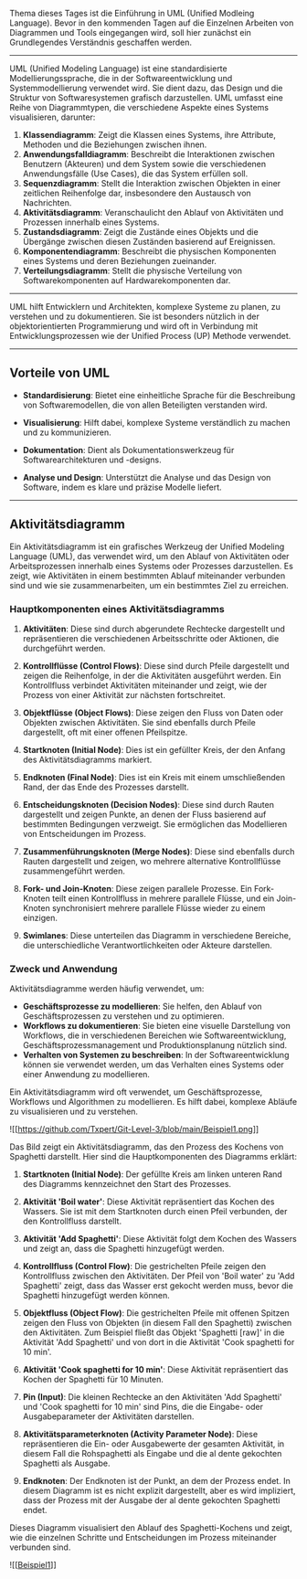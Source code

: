 
Thema dieses Tages ist die Einführung in UML (Unified Modleing Language). Bevor in den kommenden Tagen auf die Einzelnen Arbeiten von Diagrammen und Tools eingegangen wird, soll hier zunächst ein Grundlegendes Verständnis geschaffen werden.

---

UML (Unified Modeling Language) ist eine standardisierte Modellierungssprache, die in der Softwareentwicklung und Systemmodellierung verwendet wird. Sie dient dazu, das Design und die Struktur von Softwaresystemen grafisch darzustellen. UML umfasst eine Reihe von Diagrammtypen, die verschiedene Aspekte eines Systems visualisieren, darunter:

1. **Klassendiagramm**: Zeigt die Klassen eines Systems, ihre Attribute, Methoden und die Beziehungen zwischen ihnen.
2. **Anwendungsfalldiagramm**: Beschreibt die Interaktionen zwischen Benutzern (Akteuren) und dem System sowie die verschiedenen Anwendungsfälle (Use Cases), die das System erfüllen soll.
3. **Sequenzdiagramm**: Stellt die Interaktion zwischen Objekten in einer zeitlichen Reihenfolge dar, insbesondere den Austausch von Nachrichten.
4. **Aktivitätsdiagramm**: Veranschaulicht den Ablauf von Aktivitäten und Prozessen innerhalb eines Systems.
5. **Zustandsdiagramm**: Zeigt die Zustände eines Objekts und die Übergänge zwischen diesen Zuständen basierend auf Ereignissen.
6. **Komponentendiagramm**: Beschreibt die physischen Komponenten eines Systems und deren Beziehungen zueinander.
7. **Verteilungsdiagramm**: Stellt die physische Verteilung von Softwarekomponenten auf Hardwarekomponenten dar.

---


UML hilft Entwicklern und Architekten, komplexe Systeme zu planen, zu verstehen und zu dokumentieren. Sie ist besonders nützlich in der objektorientierten Programmierung und wird oft in Verbindung mit Entwicklungsprozessen wie der Unified Process (UP) Methode verwendet.

---
## Vorteile von UML

- **Standardisierung**: Bietet eine einheitliche Sprache für die Beschreibung von Softwaremodellen, die von allen Beteiligten verstanden wird.

- **Visualisierung**: Hilft dabei, komplexe Systeme verständlich zu machen und zu kommunizieren.

- **Dokumentation**: Dient als Dokumentationswerkzeug für Softwarearchitekturen und -designs.

- **Analyse und Design**: Unterstützt die Analyse und das Design von Software, indem es klare und präzise Modelle liefert.
---
## Aktivitätsdiagramm

Ein Aktivitätsdiagramm ist ein grafisches Werkzeug der Unified Modeling Language (UML), das verwendet wird, um den Ablauf von Aktivitäten oder Arbeitsprozessen innerhalb eines Systems oder Prozesses darzustellen. Es zeigt, wie Aktivitäten in einem bestimmten Ablauf miteinander verbunden sind und wie sie zusammenarbeiten, um ein bestimmtes Ziel zu erreichen.

### Hauptkomponenten eines Aktivitätsdiagramms

1. **Aktivitäten**: Diese sind durch abgerundete Rechtecke dargestellt und repräsentieren die verschiedenen Arbeitsschritte oder Aktionen, die durchgeführt werden.

2. **Kontrollflüsse (Control Flows)**: Diese sind durch Pfeile dargestellt und zeigen die Reihenfolge, in der die Aktivitäten ausgeführt werden. Ein Kontrollfluss verbindet Aktivitäten miteinander und zeigt, wie der Prozess von einer Aktivität zur nächsten fortschreitet.

3. **Objektflüsse (Object Flows)**: Diese zeigen den Fluss von Daten oder Objekten zwischen Aktivitäten. Sie sind ebenfalls durch Pfeile dargestellt, oft mit einer offenen Pfeilspitze.

4. **Startknoten (Initial Node)**: Dies ist ein gefüllter Kreis, der den Anfang des Aktivitätsdiagramms markiert.

5. **Endknoten (Final Node)**: Dies ist ein Kreis mit einem umschließenden Rand, der das Ende des Prozesses darstellt.

6. **Entscheidungsknoten (Decision Nodes)**: Diese sind durch Rauten dargestellt und zeigen Punkte, an denen der Fluss basierend auf bestimmten Bedingungen verzweigt. Sie ermöglichen das Modellieren von Entscheidungen im Prozess.

7. **Zusammenführungsknoten (Merge Nodes)**: Diese sind ebenfalls durch Rauten dargestellt und zeigen, wo mehrere alternative Kontrollflüsse zusammengeführt werden.

8. **Fork- und Join-Knoten**: Diese zeigen parallele Prozesse. Ein Fork-Knoten teilt einen Kontrollfluss in mehrere parallele Flüsse, und ein Join-Knoten synchronisiert mehrere parallele Flüsse wieder zu einem einzigen.

9. **Swimlanes**: Diese unterteilen das Diagramm in verschiedene Bereiche, die unterschiedliche Verantwortlichkeiten oder Akteure darstellen.

### Zweck und Anwendung

Aktivitätsdiagramme werden häufig verwendet, um:
- **Geschäftsprozesse zu modellieren**: Sie helfen, den Ablauf von Geschäftsprozessen zu verstehen und zu optimieren.
- **Workflows zu dokumentieren**: Sie bieten eine visuelle Darstellung von Workflows, die in verschiedenen Bereichen wie Softwareentwicklung, Geschäftsprozessmanagement und Produktionsplanung nützlich sind.
- **Verhalten von Systemen zu beschreiben**: In der Softwareentwicklung können sie verwendet werden, um das Verhalten eines Systems oder einer Anwendung zu modellieren.


Ein Aktivitätsdiagramm wird oft verwendet, um Geschäftsprozesse, Workflows und Algorithmen zu modellieren. Es hilft dabei, komplexe Abläufe zu visualisieren und zu verstehen.


![[https://github.com/Txpert/Git-Level-3/blob/main/Beispiel1.png]]

Das Bild zeigt ein Aktivitätsdiagramm, das den Prozess des Kochens von Spaghetti darstellt. Hier sind die Hauptkomponenten des Diagramms erklärt:

1. **Startknoten (Initial Node)**: Der gefüllte Kreis am linken unteren Rand des Diagramms kennzeichnet den Start des Prozesses.

2. **Aktivität 'Boil water'**: Diese Aktivität repräsentiert das Kochen des Wassers. Sie ist mit dem Startknoten durch einen Pfeil verbunden, der den Kontrollfluss darstellt.

3. **Aktivität 'Add Spaghetti'**: Diese Aktivität folgt dem Kochen des Wassers und zeigt an, dass die Spaghetti hinzugefügt werden.

4. **Kontrollfluss (Control Flow)**: Die gestrichelten Pfeile zeigen den Kontrollfluss zwischen den Aktivitäten. Der Pfeil von 'Boil water' zu 'Add Spaghetti' zeigt, dass das Wasser erst gekocht werden muss, bevor die Spaghetti hinzugefügt werden können.

5. **Objektfluss (Object Flow)**: Die gestrichelten Pfeile mit offenen Spitzen zeigen den Fluss von Objekten (in diesem Fall den Spaghetti) zwischen den Aktivitäten. Zum Beispiel fließt das Objekt 'Spaghetti [raw]' in die Aktivität 'Add Spaghetti' und von dort in die Aktivität 'Cook spaghetti for 10 min'.

6. **Aktivität 'Cook spaghetti for 10 min'**: Diese Aktivität repräsentiert das Kochen der Spaghetti für 10 Minuten.

7. **Pin (Input)**: Die kleinen Rechtecke an den Aktivitäten 'Add Spaghetti' und 'Cook spaghetti for 10 min' sind Pins, die die Eingabe- oder Ausgabeparameter der Aktivitäten darstellen.

8. **Aktivitätsparameterknoten (Activity Parameter Node)**: Diese repräsentieren die Ein- oder Ausgabewerte der gesamten Aktivität, in diesem Fall die Rohspaghetti als Eingabe und die al dente gekochten Spaghetti als Ausgabe.

9. **Endknoten**: Der Endknoten ist der Punkt, an dem der Prozess endet. In diesem Diagramm ist es nicht explizit dargestellt, aber es wird impliziert, dass der Prozess mit der Ausgabe der al dente gekochten Spaghetti endet.

Dieses Diagramm visualisiert den Ablauf des Spaghetti-Kochens und zeigt, wie die einzelnen Schritte und Entscheidungen im Prozess miteinander verbunden sind.





![[[Beispiel1](https://github.com/Txpert/Git-Level-3/blob/main/Beispiel1)]]
